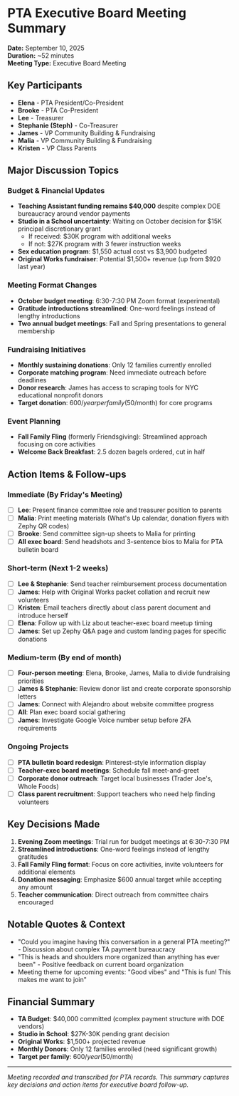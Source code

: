 # PTA Executive Board Meeting Summary
**Date:** September 10, 2025  
**Duration:** ~52 minutes  
**Meeting Type:** Executive Board Meeting

## Key Participants
- **Elena** - PTA President/Co-President
- **Brooke** - PTA Co-President  
- **Lee** - Treasurer
- **Stephanie (Steph)** - Co-Treasurer
- **James** - VP Community Building & Fundraising
- **Malia** - VP Community Building & Fundraising
- **Kristen** - VP Class Parents

## Major Discussion Topics

### Budget & Financial Updates
- **Teaching Assistant funding remains $40,000** despite complex DOE bureaucracy around vendor payments
- **Studio in a School uncertainty**: Waiting on October decision for $15K principal discretionary grant
  - If received: $30K program with additional weeks
  - If not: $27K program with 3 fewer instruction weeks
- **Sex education program**: $1,550 actual cost vs $3,900 budgeted
- **Original Works fundraiser**: Potential $1,500+ revenue (up from $920 last year)

### Meeting Format Changes
- **October budget meeting**: 6:30-7:30 PM Zoom format (experimental)
- **Gratitude introductions streamlined**: One-word feelings instead of lengthy introductions
- **Two annual budget meetings**: Fall and Spring presentations to general membership

### Fundraising Initiatives
- **Monthly sustaining donations**: Only 12 families currently enrolled
- **Corporate matching program**: Need immediate outreach before deadlines
- **Donor research**: James has access to scraping tools for NYC educational nonprofit donors
- **Target donation**: $600/year per family ($50/month) for core programs

### Event Planning
- **Fall Family Fling** (formerly Friendsgiving): Streamlined approach focusing on core activities
- **Welcome Back Breakfast**: 2.5 dozen bagels ordered, cut in half

## Action Items & Follow-ups

### Immediate (By Friday's Meeting)
- [ ] **Lee**: Present finance committee role and treasurer position to parents
- [ ] **Malia**: Print meeting materials (What's Up calendar, donation flyers with Zephy QR codes)
- [ ] **Brooke**: Send committee sign-up sheets to Malia for printing
- [ ] **All exec board**: Send headshots and 3-sentence bios to Malia for PTA bulletin board

### Short-term (Next 1-2 weeks)
- [ ] **Lee & Stephanie**: Send teacher reimbursement process documentation
- [ ] **James**: Help with Original Works packet collation and recruit new volunteers
- [ ] **Kristen**: Email teachers directly about class parent document and introduce herself
- [ ] **Elena**: Follow up with Liz about teacher-exec board meetup timing
- [ ] **James**: Set up Zephy Q&A page and custom landing pages for specific donations

### Medium-term (By end of month)
- [ ] **Four-person meeting**: Elena, Brooke, James, Malia to divide fundraising priorities
- [ ] **James & Stephanie**: Review donor list and create corporate sponsorship letters
- [ ] **James**: Connect with Alejandro about website committee progress
- [ ] **All**: Plan exec board social gathering
- [ ] **James**: Investigate Google Voice number setup before 2FA requirements

### Ongoing Projects
- [ ] **PTA bulletin board redesign**: Pinterest-style information display
- [ ] **Teacher-exec board meetings**: Schedule fall meet-and-greet
- [ ] **Corporate donor outreach**: Target local businesses (Trader Joe's, Whole Foods)
- [ ] **Class parent recruitment**: Support teachers who need help finding volunteers

## Key Decisions Made
1. **Evening Zoom meetings**: Trial run for budget meetings at 6:30-7:30 PM
2. **Streamlined introductions**: One-word feelings instead of lengthy gratitudes  
3. **Fall Family Fling format**: Focus on core activities, invite volunteers for additional elements
4. **Donation messaging**: Emphasize $600 annual target while accepting any amount
5. **Teacher communication**: Direct outreach from committee chairs encouraged

## Notable Quotes & Context
- "Could you imagine having this conversation in a general PTA meeting?" - Discussion about complex TA payment bureaucracy
- "This is heads and shoulders more organized than anything has ever been" - Positive feedback on current board organization
- Meeting theme for upcoming events: "Good vibes" and "This is fun! This makes me want to join"

## Financial Summary
- **TA Budget**: $40,000 committed (complex payment structure with DOE vendors)
- **Studio in School**: $27K-30K pending grant decision
- **Original Works**: $1,500+ projected revenue
- **Monthly Donors**: Only 12 families enrolled (need significant growth)
- **Target per family**: $600/year ($50/month)

---
*Meeting recorded and transcribed for PTA records. This summary captures key decisions and action items for executive board follow-up.*